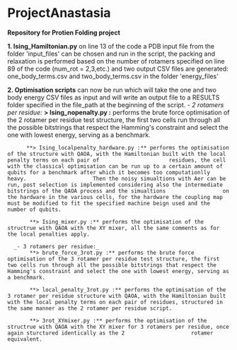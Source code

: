 # ProjectAnastasia

**Repository for Protien Folding project**

**1. Ising_Hamiltonian.py**
      on line 13 of the code a PDB input file from the folder 'input_files' can be chosen and run in the script, the packing and relaxation is performed based on the number of            rotamers specified on line 89 of the code (num_rot = 2,3,etc.) and two output CSV files are generated: one_body_terms.csv and two_body_terms.csv in the folder 'energy_files'

**2. Optimisation scripts** can now be run which will take the one and two body energy CSV files as input and will write an output file to a RESULTS folder specified in the file_path at the beginning of the script.
       _- 2 rotamers per residue:_
          **> Ising_nopenalty.py :** performs the brute force optimisation of the 2 rotamer per residue test structure, the first two cells run through all the possible bitstrings                 that respect the Hamming's constraint and select the one with lowest energy, serving as a benchmark.
          
          **> Ising_localpenalty_hardware.py :** performs the optimisation of the structure with QAOA, with the Hamiltonian built with the local penalty terms on each pair of                      residues, the cell with the classical optimisation can be run up to a certain amount of qubits for a benchmark after which it becomes too computationlly heavy.                     Then the noisy simualtions with Aer can be run, post selection is implemented considering also the intermediate bitstrings of the QAOA process and the simualtions                  on the hardware in the various cells, for the hardware the coupling map must be modified to fit the specified machine beign used and the number of qubits.
          
           **> Ising_mixer.py :** performs the optimisation of the structrue with QAOA with the XY mixer, all the same comments as for the local penalties apply.
           
      _- 3 rotamers per residue:_
           **> brute_force_3rot.py :** performs the brute force optimisation of the 3 rotamer per residue test structure, the first two cells run through all the possible bitstrings that respect the Hamming's constraint and select the one with lowest energy, serving as a benchmark.
           
           **> local_penalty_3rot.py :** performs the optimisation of the 3 rotamer per residue structure with QAOA, with the Hamiltonian built with the local penalty terms on each pair of residues, structured in the same manner as the 2 rotamer per residue script.
           
           **> 3rot_XYmixer.py :** performs the optimisation of the structrue with QAOA with the XY mixer for 3 rotamers per residue, once again sturctured identically as the 2                     rotamer equivalent.

